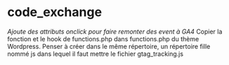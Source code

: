 # code_exchange
*Ajoute des attributs onclick pour faire remonter des event à GA4*
Copier la fonction et le hook de functions.php dans functions.php du thème Wordpress.
Penser à créer dans le même répertoire, un répertoire fille nommé js dans lequel il faut mettre le fichier gtag_tracking.js
